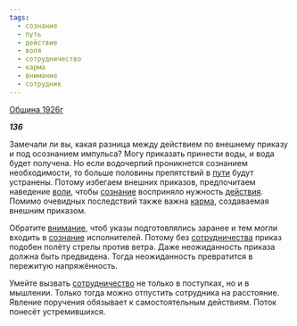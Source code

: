```yaml
---
tags:
  - сознание
  - путь
  - действие
  - воля
  - сотрудничество
  - карма
  - внимание
  - сотрудник
---
```

[Община 1926г](https://127.0.0.1:4002/agni/1926)

___136___

Замечали ли вы, какая разница между действием по внешнему приказу и под осознанием импульса? Могу приказать принести воды, и вода будет получена. Но если водочерпий проникнется сознанием необходимости, то больше половины препятствий в [пути](../../../tags/#путь) будут устранены. Потому избегаем внешних приказов, предпочитаем наведение [воли](../../../tags/#воля), чтобы [сознание](../../../tags/#сознание) восприняло нужность [действия](../../../tags/#действие). Помимо очевидных последствий также важна [карма](../../../tags/#карма), создаваемая внешним приказом.   

Обратите [внимание](../../../tags/#внимание), чтоб указы подготовлялись заранее и тем могли входить в [сознание](../../../tags/#сознание) исполнителей. Потому без [сотрудничества](../../../tags/#[сотрудничество](../../../tags/#сотрудничество)) приказ подобен полёту стрелы против ветра. Даже неожиданность приказа должна быть предвидена. Тогда неожиданность превратится в пережитую напряжённость.   

Умейте вызвать [сотрудничество](../../../tags/#сотрудничество) не только в поступках, но и в мышлении. Только тогда можно отпустить сотрудника на расстояние. Явление поручения обязывает к самостоятельным действиям. Поток понесёт устремившихся.   


